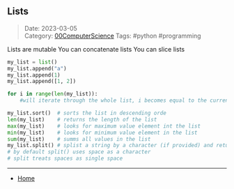  ## Lists
 
>Date: 2023-03-05  
>Category: [00ComputerScience](links/00ComputerScience.md)
>Tags: #python #programming

Lists are mutable
You can concatenate lists
You can slice lists
```python
my_list = list()
my_list.append("a")
my_list.append(1)
my_list.append([1, 2])

for i in range(len(my_list)):
	#will iterate through the whole list, i becomes equal to the current index

my_list.sort()  # sorts the list in descending orde
len(my_list)    # returns the length of the list
max(my_list)    # looks for maximum value element int the list
min(my_list)    # looks for minimum value element in the list
sum(my_list)    # summs all values in the list
my_list.split() # splist a string by a character (if provided) and returning a list
# by default split() uses space as a character
# split treats spaces as single space

```

---
- [Home](https://heartthymes.github.io)